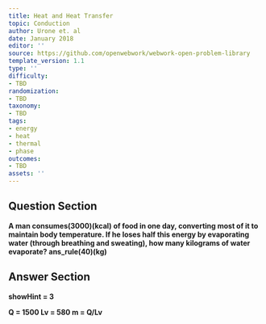 ```yaml
---
title: Heat and Heat Transfer
topic: Conduction
author: Urone et. al
date: January 2018
editor: ''
source: https://github.com/openwebwork/webwork-open-problem-library
template_version: 1.1
type: ''
difficulty:
- TBD
randomization:
- TBD
taxonomy:
- TBD
tags:
- energy
- heat
- thermal
- phase
outcomes:
- TBD
assets: ''
---
```


## Question Section 

<b>
A man consumes(3000)(kcal) of food in one day, converting most of it to maintain body temperature. If he loses half this energy by evaporating water (through breathing and sweating), how many kilograms of water evaporate?
ans_rule(40)(kg)



## Answer Section

showHint = 3

Q = 1500
Lv = 580
m = Q/Lv